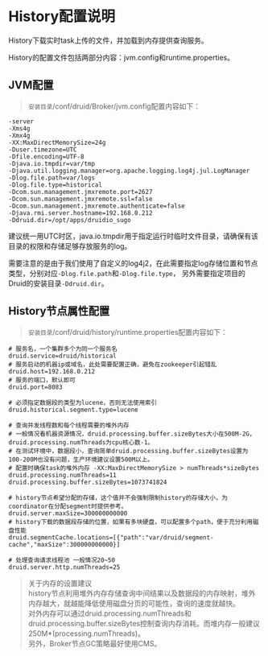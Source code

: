 History配置说明
==============================

History下载实时task上传的文件，并加载到内存提供查询服务。  

History的配置文件包括两部分内容：jvm.config和runtime.properties。 

## JVM配置  
>`安装目录`/conf/druid/Broker/jvm.config配置内容如下：  

```
-server
-Xms4g
-Xmx4g
-XX:MaxDirectMemorySize=24g
-Duser.timezone=UTC
-Dfile.encoding=UTF-8
-Djava.io.tmpdir=var/tmp
-Djava.util.logging.manager=org.apache.logging.log4j.jul.LogManager
-Dlog.file.path=var/logs
-Dlog.file.type=historical
-Dcom.sun.management.jmxremote.port=2627
-Dcom.sun.management.jmxremote.ssl=false
-Dcom.sun.management.jmxremote.authenticate=false
-Djava.rmi.server.hostname=192.168.0.212
-Ddruid.dir=/opt/apps/druidio_sugo

```

建议统一用UTC时区，java.io.tmpdir用于指定运行时临时文件目录，请确保有该目录的权限和存储足够存放服务的log。  

需要注意的是由于我们使用了自定义的log4j2，在此需要指定log存储位置和节点类型，分别对应`-Dlog.file.path`和`-Dlog.file.type`，
另外需要指定项目的Druid的安装目录`-Ddruid.dir`。 

## History节点属性配置  
>`安装目录`/conf/druid/history/runtime.properties配置内容如下：

```
# 服务名，一个集群多个为同一个服务名
druid.service=druid/historical
# 服务启动的机器ip或域名，此处需要配置正确，避免在zookeeper引起错乱
druid.host=192.168.0.212
# 服务的端口，默认即可
druid.port=8083

# 必须指定数据段的类型为lucene，否则无法使用索引
druid.historical.segment.type=lucene

# 查询并发线程数和每个线程需要的堆外内存
# 一般情况看机器资源情况，druid.processing.buffer.sizeBytes大小在500M-2G，druid.processing.numThreads为cpu核心数-1。
# 在测试环境中，数据段小，查询简单druid.processing.buffer.sizeBytes设置为100-200M也没有问题，生产环境建议设置500M以上。
# 配置时确保task的堆外内存 -XX:MaxDirectMemorySize > numThreads*sizeBytes
druid.processing.numThreads=11
druid.processing.buffer.sizeBytes=1073741824

# history节点希望分配的存储，这个值并不会强制限制history的存储大小，为coordinator在分配segment时提供参考。
druid.server.maxSize=300000000000
# history下载的数据段存储的位置，如果有多块硬盘，可以配置多个path，便于充分利用磁盘性能
druid.segmentCache.locations=[{"path":"var/druid/segment-cache","maxSize":300000000000}]

# 处理查询请求线程池 一般情况20~50
druid.server.http.numThreads=25

```

>关于内存的设置建议   
history节点利用堆外内存存储查询中间结果以及数据段的内存映射，堆外内存越大，就越能降低使用磁盘分页的可能性，查询的速度就越快。  
对外内存可以通过druid.processing.numThreads和druid.processing.buffer.sizeBytes控制查询内存消耗。而堆内存一般建议 250M*(processing.numThreads)。  
另外，Broker节点GC策略最好使用CMS。
